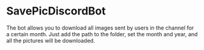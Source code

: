 # SavePicDiscordBot
The bot allows you to download all images sent by users in the channel for a certain month.
Just add the path to the folder, set the month and year, and all the pictures will be downloaded.
